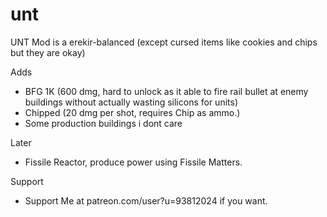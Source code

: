 # unt
UNT Mod is a erekir-balanced (except cursed items like cookies and chips but they are okay) 

Adds
- BFG 1K (600 dmg, hard to unlock as it able to fire rail bullet at enemy buildings without actually wasting silicons for units)
- Chipped (20 dmg per shot, requires Chip as ammo.)
- Some production buildings i dont care

Later
- Fissile Reactor, produce power using Fissile Matters.

Support
- Support Me at patreon.com/user?u=93812024 if you want. 
